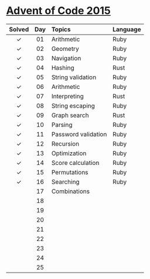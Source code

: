 # [Advent of Code 2015](https://adventofcode.com/2015)

| Solved   | Day    | Topics                | Language   |
| :------: | :----: | :-------------------- | :--------- |
| ✓        | 01     | Arithmetic            | Ruby       |
| ✓        | 02     | Geometry              | Ruby       |
| ✓        | 03     | Navigation            | Ruby       |
| ✓        | 04     | Hashing               | Rust       |
| ✓        | 05     | String validation     | Ruby       |
| ✓        | 06     | Arithmetic            | Ruby       |
| ✓        | 07     | Interpreting          | Rust       |
| ✓        | 08     | String escaping       | Ruby       |
| ✓        | 09     | Graph search          | Rust       |
| ✓        | 10     | Parsing               | Ruby       |
| ✓        | 11     | Password validation   | Ruby       |
| ✓        | 12     | Recursion             | Ruby       |
| ✓        | 13     | Optimization          | Ruby       |
| ✓        | 14     | Score calculation     | Ruby       |
| ✓        | 15     | Permutations          | Ruby       |
| ✓        | 16     | Searching             | Ruby       |
|          | 17     | Combinations          |            |
|          | 18     |                       |            |
|          | 19     |                       |            |
|          | 20     |                       |            |
|          | 21     |                       |            |
|          | 22     |                       |            |
|          | 23     |                       |            |
|          | 24     |                       |            |
|          | 25     |                       |            |
